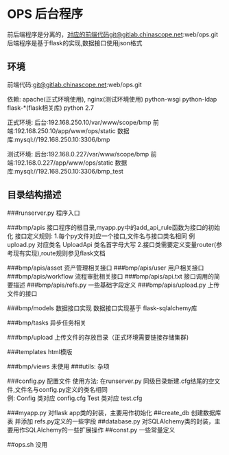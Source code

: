 OPS 后台程序
===========================
前后端程序是分离的，对应的前端代码git@gitlab.chinascope.net:web/ops.git
后端程序是基于flask的实现,数据接口使用json格式



环境
-----------------------------------
前端代码:git@gitlab.chinascope.net:web/ops.git

依赖:
    apache(正式环境使用),
    nginx(测试环境使用)
    python-wsgi python-ldap flask-*(flask相关库) python 2.7

正式环境:
    后台:192.168.250.10/var/www/scope/bmp
    前端:192.168.250.10/app/www/ops/static
    数据库:mysql://192.168.250.10:3306/bmp
    
测试环境:
    后台:192.168.0.227/var/www/scope/bmp
    前端:192.168.0.227/app/www/ops/static
    数据库:mysql://192.168.250.10:3306/bmp_test

目录结构描述
-----------------------------------
###runserver.py 
    程序入口
    
    
###bmp/apis
    接口程序的根目录,myapp.py中的add_api_rule函数为接口的初始化
    接口定义规则:
        1.每个py文件对应一个接口,文件名与接口类名相同
            例 upload.py  对应类名 UploadApi 类名首字母大写
        2.接口类需要定义变量router(参考现有实现),route规则参见flask文档
        
###bmp/apis/asset
    资产管理相关接口
###bmp/apis/user
    用户相关接口
###bmp/apis/workflow
    流程审批相关接口 
###bmp/apis/api.txt
    接口调用的简要描述
###bmp/apis/refs.py
    一些基础字段定义
###bmp/apis/upload.py
    上传文件的接口
        
###bmp/models
    数据接口实现
    数据接口实现基于 flask-sqlalchemy库
    
###bmp/tasks
    异步任务相关

###bmp/upload
    上传文件的存放目录（正式环境需要链接存储集群)
    
###templates
    html模版
    
###bmp/views
    未使用
###utils:
    杂项
    
###config.py
    配置文件
        使用方法:
            在runserver.py 同级目录新建.cfg结尾的空文件,文件名与config.py定义的类名相同    
        例:
            Config 类对应 config.cfg
            Test 类对应 test.cfg
        
###myapp.py
    对flask app类的封装，主要用作初始化
##create_db
    创建数据库表 并添加 refs.py定义的一些字段
##database.py
    对SQLAlchemy类的封装，主要用作SQLAlchemy的一些扩展操作
##const.py
    一些常量定义

##ops.sh
    没用